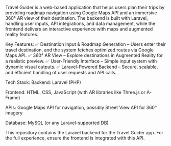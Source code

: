 Travel Guider is a web-based application that helps users plan their trips by providing roadmap navigation using Google Maps API and an immersive 360° AR view of their destination. The backend is built with Laravel, handling user inputs, API integrations, and data management, while the frontend delivers an interactive experience with maps and augmented reality features.

Key Features:
✅ Destination Input & Roadmap Generation – Users enter their travel destination, and the system fetches optimized routes via Google Maps API.
✅ 360° AR View – Explore destinations in Augmented Reality for a realistic preview.
✅ User-Friendly Interface – Simple input system with dynamic visual outputs.
✅ Laravel-Powered Backend – Secure, scalable, and efficient handling of user requests and API calls.

Tech Stack:
Backend: Laravel (PHP)

Frontend: HTML, CSS, JavaScript (with AR libraries like Three.js or A-Frame)

APIs: Google Maps API for navigation, possibly Street View API for 360° imagery

Database: MySQL (or any Laravel-supported DB)

This repository contains the Laravel backend for the Travel Guider app. For the full experience, ensure the frontend is integrated with this API.
